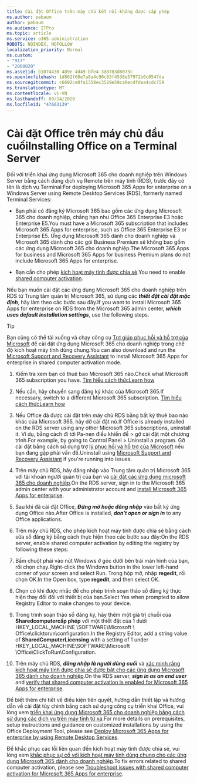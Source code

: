 ```yaml
---
title: Cài đặt Office trên máy chủ kết nối-không được cấp phép
ms.author: pebaum
author: pebaum
ms.audience: ITPro
ms.topic: article
ms.service: o365-administration
ROBOTS: NOINDEX, NOFOLLOW
localization_priority: Normal
ms.custom:
- "917"
- "2000020"
ms.assetid: b1074430-489e-4d49-bfe4-3d8783d8073c
ms.openlocfilehash: 1d862f60e7a8a4c90c83f4538e57972b0c0547da
ms.sourcegitcommit: c6692ce0fa1358ec3529e59ca0ecdfdea4cdc759
ms.translationtype: MT
ms.contentlocale: vi-VN
ms.lasthandoff: 09/14/2020
ms.locfileid: "47663139"
---
```

# <a name="installing-office-on-a-terminal-server"></a><span data-ttu-id="bc7fb-102">Cài đặt Office trên máy chủ đầu cuối</span><span class="sxs-lookup"><span data-stu-id="bc7fb-102">Installing Office on a Terminal Server</span></span>

<span data-ttu-id="bc7fb-103">Đối với triển khai ứng dụng Microsoft 365 cho doanh nghiệp trên Windows Server bằng cách dùng dịch vụ Remote trên máy tính (RDS), trước đây có tên là dịch vụ Terminal:</span><span class="sxs-lookup"><span data-stu-id="bc7fb-103">For deploying Microsoft 365 Apps for enterprise on a Windows Server using Remote Desktop Services (RDS), formerly named Terminal Services:</span></span>
  
- <span data-ttu-id="bc7fb-104">Bạn phải có đăng ký Microsoft 365 bao gồm các ứng dụng Microsoft 365 cho doanh nghiệp, chẳng hạn như Office 365 Enterprise E3 hoặc Enterprise E5.</span><span class="sxs-lookup"><span data-stu-id="bc7fb-104">You must have a Microsoft 365 subscription that includes Microsoft 365 Apps for enterprise, such as Office 365 Enterprise E3 or Enterprise E5.</span></span> <span data-ttu-id="bc7fb-105">Ứng dụng Microsoft 365 dành cho doanh nghiệp và Microsoft 365 dành cho các gói Business Premium sẽ không bao gồm các ứng dụng Microsoft 365 cho doanh nghiệp.</span><span class="sxs-lookup"><span data-stu-id="bc7fb-105">The Microsoft 365 Apps for business and Microsoft 365 Apps for business Premium plans do not include Microsoft 365 Apps for enterprise.</span></span>

- <span data-ttu-id="bc7fb-106">Bạn cần cho phép [kích hoạt máy tính được chia sẻ](https://docs.microsoft.com/DeployOffice/overview-shared-computer-activation).</span><span class="sxs-lookup"><span data-stu-id="bc7fb-106">You need to enable [shared computer activation](https://docs.microsoft.com/DeployOffice/overview-shared-computer-activation).</span></span>

<span data-ttu-id="bc7fb-107">Nếu bạn muốn cài đặt các ứng dụng Microsoft 365 cho doanh nghiệp trên RDS từ Trung tâm quản trị Microsoft 365, sử dụng các ***thiết đặt cài đặt mặc định***, hãy làm theo các bước sau đây.</span><span class="sxs-lookup"><span data-stu-id="bc7fb-107">If you want to install Microsoft 365 Apps for enterprise on RDS from the Microsoft 365 admin center, ***which uses default installation settings***, use the following steps.</span></span>

> [!TIP]
> <span data-ttu-id="bc7fb-108">Bạn cũng có thể tải xuống và chạy công cụ [Trợ giúp phục hồi và hỗ trợ của Microsoft](https://aka.ms/SaRA_OfficeSCA_M365Portal) để cài đặt ứng dụng Microsoft 365 cho doanh nghiệp trong chế độ kích hoạt máy tính dùng chung.</span><span class="sxs-lookup"><span data-stu-id="bc7fb-108">You can also download and run the [Microsoft Support and Recovery Assistant](https://aka.ms/SaRA_OfficeSCA_M365Portal) to install Microsoft 365 Apps for enterprise in shared computer activation mode.</span></span>
  
1. <span data-ttu-id="bc7fb-109">Kiểm tra xem bạn có thuê bao Microsoft 365 nào.</span><span class="sxs-lookup"><span data-stu-id="bc7fb-109">Check what Microsoft 365 subscription you have.</span></span> [<span data-ttu-id="bc7fb-110">Tìm hiểu cách thức</span><span class="sxs-lookup"><span data-stu-id="bc7fb-110">Learn how</span></span>](https://docs.microsoft.com/microsoft-365/admin/admin-overview/what-subscription-do-i-have)

2. <span data-ttu-id="bc7fb-111">Nếu cần, hãy chuyển sang đăng ký khác của Microsoft 365.</span><span class="sxs-lookup"><span data-stu-id="bc7fb-111">If necessary, switch to a different Microsoft 365 subscription.</span></span> [<span data-ttu-id="bc7fb-112">Tìm hiểu cách thức</span><span class="sxs-lookup"><span data-stu-id="bc7fb-112">Learn how</span></span>](https://docs.microsoft.com/microsoft-365/commerce/subscriptions/switch-to-a-different-plan)

3. <span data-ttu-id="bc7fb-113">Nếu Office đã được cài đặt trên máy chủ RDS bằng bất kỳ thuê bao nào khác của Microsoft 365, hãy dỡ cài đặt nó.</span><span class="sxs-lookup"><span data-stu-id="bc7fb-113">If Office is already installed on the RDS server using any other Microsoft 365 subscriptions, uninstall it.</span></span> <span data-ttu-id="bc7fb-114">Ví dụ, bằng cách đi tới Pa-nen điều khiển để \> gỡ cài đặt một chương trình.</span><span class="sxs-lookup"><span data-stu-id="bc7fb-114">For example, by going to Control Panel \> Uninstall a program.</span></span> <span data-ttu-id="bc7fb-115">Gỡ cài đặt bằng cách sử dụng trợ [lý phục hồi và hỗ trợ của Microsoft](https://aka.ms/SARA-OfficeUninstall-Alchemy) nếu bạn đang gặp phải vấn đề.</span><span class="sxs-lookup"><span data-stu-id="bc7fb-115">Uninstall using [Microsoft Support and Recovery Assistant](https://aka.ms/SARA-OfficeUninstall-Alchemy) if you're running into issues.</span></span>

4. <span data-ttu-id="bc7fb-116">Trên máy chủ RDS, hãy đăng nhập vào Trung tâm quản trị Microsoft 365 với tài khoản người quản trị của bạn và [cài đặt các ứng dụng microsoft 365 cho doanh nghiệp](https://portal.office.com/OLS/MySoftware.aspx).</span><span class="sxs-lookup"><span data-stu-id="bc7fb-116">On the RDS server, sign in to the Microsoft 365 admin center with your administrator account and [install Microsoft 365 Apps for enterprise](https://portal.office.com/OLS/MySoftware.aspx).</span></span>

5. <span data-ttu-id="bc7fb-117">Sau khi đã cài đặt Office, ***Đừng mở hoặc đăng nhập*** vào bất kỳ ứng dụng Office nào.</span><span class="sxs-lookup"><span data-stu-id="bc7fb-117">After Office is installed, ***don't open or sign in*** to any Office applications.</span></span>

6. <span data-ttu-id="bc7fb-118">Trên máy chủ RDS, cho phép kích hoạt máy tính được chia sẻ bằng cách sửa sổ đăng ký bằng cách thực hiện theo các bước sau đây:</span><span class="sxs-lookup"><span data-stu-id="bc7fb-118">On the RDS server, enable shared computer activation by editing the registry by following these steps:</span></span>

1. <span data-ttu-id="bc7fb-119">Bấm chuột phải vào nút Windows ở góc dưới bên trái màn hình của bạn, rồi chọn chạy.</span><span class="sxs-lookup"><span data-stu-id="bc7fb-119">Right-click the Windows button in the lower left-hand corner of your screen and select Run.</span></span> <span data-ttu-id="bc7fb-120">Trong hộp mở, nhập **regedit**, rồi chọn OK.</span><span class="sxs-lookup"><span data-stu-id="bc7fb-120">In the Open box, type **regedit**, and then select OK.</span></span>

2. <span data-ttu-id="bc7fb-121">Chọn có khi được nhắc để cho phép trình soạn thảo sổ đăng ký thực hiện thay đổi đối với thiết bị của bạn.</span><span class="sxs-lookup"><span data-stu-id="bc7fb-121">Select Yes when prompted to allow Registry Editor to make changes to your device.</span></span>

3. <span data-ttu-id="bc7fb-122">Trong trình soạn thảo sổ đăng ký, hãy thêm một giá trị chuỗi của **Sharedcomputercấp phép** với một thiết đặt của 1 dưới HKEY_LOCAL_MACHINE \SOFTWARE\Microsoft \ Office\clicktorun\configuration.</span><span class="sxs-lookup"><span data-stu-id="bc7fb-122">In the Registry Editor, add a string value of **SharedComputerLicensing** with a setting of 1 under HKEY_LOCAL_MACHINE\SOFTWARE\Microsoft \Office\ClickToRun\Configuration.</span></span>

7. <span data-ttu-id="bc7fb-123">Trên máy chủ RDS, ***đăng nhập là người dùng cuối*** và [xác minh rằng kích hoạt máy tính được chia sẻ được bật cho các ứng dụng Microsoft 365 dành cho doanh nghiệp](https://docs.microsoft.com/DeployOffice/troubleshoot-shared-computer-activation#verify-that-activation-for-microsoft-365-apps-succeeded).</span><span class="sxs-lookup"><span data-stu-id="bc7fb-123">On the RDS server, ***sign in as an end user*** and [verify that shared computer activation is enabled for Microsoft 365 Apps for enterprise](https://docs.microsoft.com/DeployOffice/troubleshoot-shared-computer-activation#verify-that-activation-for-microsoft-365-apps-succeeded).</span></span>

<span data-ttu-id="bc7fb-124">Để biết thêm chi tiết về điều kiện tiên quyết, hướng dẫn thiết lập và hướng dẫn về cài đặt tùy chỉnh bằng cách sử dụng công cụ triển khai Office, vui lòng xem [triển khai ứng dụng Microsoft 365 cho doanh nghiệp bằng cách sử dụng các dịch vụ trên máy tính từ xa](https://docs.microsoft.com/DeployOffice/deploy-microsoft-365-apps-remote-desktop-services).</span><span class="sxs-lookup"><span data-stu-id="bc7fb-124">For more details on prerequisites, setup instructions and guidance on customized installations by using the Office Deployment Tool, please see [Deploy Microsoft 365 Apps for enterprise by using Remote Desktop Services](https://docs.microsoft.com/DeployOffice/deploy-microsoft-365-apps-remote-desktop-services).</span></span>
  
<span data-ttu-id="bc7fb-125">Để khắc phục các lỗi liên quan đến kích hoạt máy tính được chia sẻ, vui lòng xem [khắc phục sự cố với kích hoạt máy tính dùng chung cho các ứng dụng Microsoft 365 dành cho doanh nghiệp](https://docs.microsoft.com/DeployOffice/troubleshoot-shared-computer-activation).</span><span class="sxs-lookup"><span data-stu-id="bc7fb-125">To fix errors related to shared computer activation, please see [Troubleshoot issues with shared computer activation for Microsoft 365 Apps for enterprise](https://docs.microsoft.com/DeployOffice/troubleshoot-shared-computer-activation).</span></span>
  